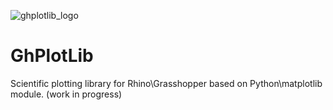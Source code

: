 ![ghplotlib_logo](https://cloud.githubusercontent.com/assets/6969514/26753346/a544c844-4864-11e7-9798-a8657c1046ed.png)
# GhPlotLib
Scientific plotting library for Rhino\Grasshopper based on Python\matplotlib module. (work in progress)
